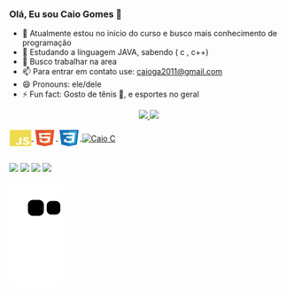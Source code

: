 ### Olá, Eu sou Caio Gomes 👋


- 🔭 Atualmente estou no início do curso e busco mais conhecimento de programação
- 🌱 Estudando a linguagem JAVA, sabendo ( c , c++)
- 👯 Busco trabalhar na area 
- 📫 Para entrar em contato use: caioga2011@gmail.com
- 😄 Pronouns: ele/dele
- ⚡ Fun fact: Gosto de tênis 👟, e esportes no geral

<div align="center">
  <a href="https://github.com/KYOgomes">
  <img height="180em" src="https://github-readme-stats.vercel.app/api?username=KYOgomes&show_icons=true&theme=synthwave&include_all_commits=true&count_private=true"/>
  <img height="180em" src="https://github-readme-stats.vercel.app/api/top-langs/?username=KYOgomes&layout=compact&langs_count=7&theme=synthwave"/>
</div>
  <div style="display: inline_block"><br>
  <img align="center" alt="Caio-Js" height="30" width="40" src="https://raw.githubusercontent.com/devicons/devicon/master/icons/javascript/javascript-plain.svg">
  <img align="center" alt="Caio-HTML" height="30" width="40" src="https://raw.githubusercontent.com/devicons/devicon/master/icons/html5/html5-original.svg">
  <img align="center" alt="Caio-CSS" height="30" width="40" src="https://raw.githubusercontent.com/devicons/devicon/master/icons/css3/css3-original.svg">
  <img align="center" alt="Caio C" height="30" width="40" src="https://cdn.jsdelivr.net/gh/devicons/devicon/icons/c/c-original.svg" />      
</div>

  ##
  
  <div> 
  <a href="https://www.youtube.com/channel/UCO0J-MmyIBlgt-lPxfNqYrA/featured" target="_blank"><img src="https://img.shields.io/badge/YouTube-FF0000?style=for-the-badge&logo=youtube&logoColor=white" target="_blank"></a>
  <a href="https://instagram.com/caiooooo.gomes?igshid=YmMyMTA2M2Y=" target="_blank"><img src="https://img.shields.io/badge/-Instagram-%23E4405F?style=for-the-badge&logo=instagram&logoColor=white" target="_blank"></a>
 	<a href="https://www.twitch.tv/caiogalo9" target="_blank"><img src="https://img.shields.io/badge/Twitch-9146FF?style=for-the-badge&logo=twitch&logoColor=white" target="_blank"></a>
  <a href = "mailto:caioga2011@gmail.com"><img src="https://img.shields.io/badge/-Gmail-%23333?style=for-the-badge&logo=gmail&logoColor=white" target="_blank"></a>
 
  ![Snake animation](https://github.com/rafaballerini/rafaballerini/blob/output/github-contribution-grid-snake.svg)
 
</div>
